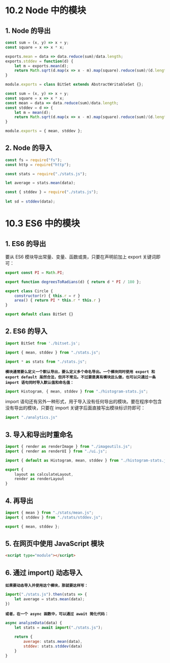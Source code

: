 # 10.2 Node 中的模块



## 1. Node 的导出

```javascript
const sum = (x, y) => x + y;
const square = x => x * x;

exports.mean = data => data.reduce(sum)/data.length;
exports.stddev = function(d) {
    let m = exports.mean(d);
    return Math.sqrt(d.map(x => x - m).map(square).reduce(sum)/(d.length - 1));
}
```



```javascript
module.exports = class BitSet extends AbstractWritableSet {};
```

```javascript
const sum = (x, y) => x + y;
const square = x => x * x;
const mean = data => data.reduce(sum)/data.length;
const stddev = d => {
    let m = mean(d);
    return Math.sqrt(d.map(x => x - m).map(square).reduce(sum)/(d.length - 1));
}

module.exports = { mean, stddev };
```



## 2. Node 的导入

```javascript
const fs = require("fs");
const http = require("http");
```



```javascript
const stats = require("./stats.js");

let average = stats.mean(data);

const { stddev } = require("./stats.js");
 
let sd = stddev(data);
```





# 10.3 ES6 中的模块



## 1. ES6 的导出

要从 ES6 模块导出常量、变量、函数或类，只要在声明前加上 export 关键词即可：

```javascript
export const PI = Math.PI;

export function degreesToRadians(d) { return d * PI / 180 };

export class Circle {
    constructor(r) { this.r = r }
    area() { return PI * this.r * this.r }
}                                                                                     
```



```javascript
export default class BitSet {}
```



## 2. ES6 的导入

```javascript
import BitSet from './bitset.js';
```

```javascript
import { mean, stddev } from "./stats.js";                    
```

```javascript
import * as stats from "./stats.js";
```



**`模块通常要么定义一个默认导出，要么定义多个命名导出。一个模块同时使用 export 和 export default 虽然合法，但并不常见。不过要是真有模块这么做，也可以只通过一条 import 语句同时导入默认值和命名值：`** 

```javascript
import Histogram, { mean, stddev } from "./histogram-stats.js";
```



import 语句还有另外一种形式，用于导入没有任何导出的模块。要在程序中包含没有导出的模块，只要在 import 关键字后面直接写出模块标识符即可：

```javascript
import "./analytics.js"
```





## 3. 导入和导出时重命名

```                   javascript
import { render as renderImage } from "./imageutils.js";
import { render as renderUI } from "./ui.js";
```



```javascript
import { default as Histogram, mean, stddev } from "./histogram-stats.js";
```



```javascript
export {
	layout as calculateLayout,
    render as renderLayout                                                      
}
```



## 4. 再导出

```javascript
import { mean } from "./stats/mean.js";
import { stddev } from "./stats/stddev.js";

export { mean, stddev };
```





## 5. 在网页中使用 JavaScript 模块

```html
<script type="module"></script>
```





## 6. 通过 import() 动态导入

**`如果要动态导入并使用这个模块，那就要这样写：`**

```javascript
import("./stats.js").then(stats => {
    let average = stats.mean(data);
})
```



**`或者，在一个 async 函数中，可以通过 await 简化代码：`**

```javascript
async analyzeData(data) {
    let stats = await import("./stats.js");
    
    return {
        average: stats.mean(data),                                    
        stddev: stats.stddev(data)
    }
}
```





​    
